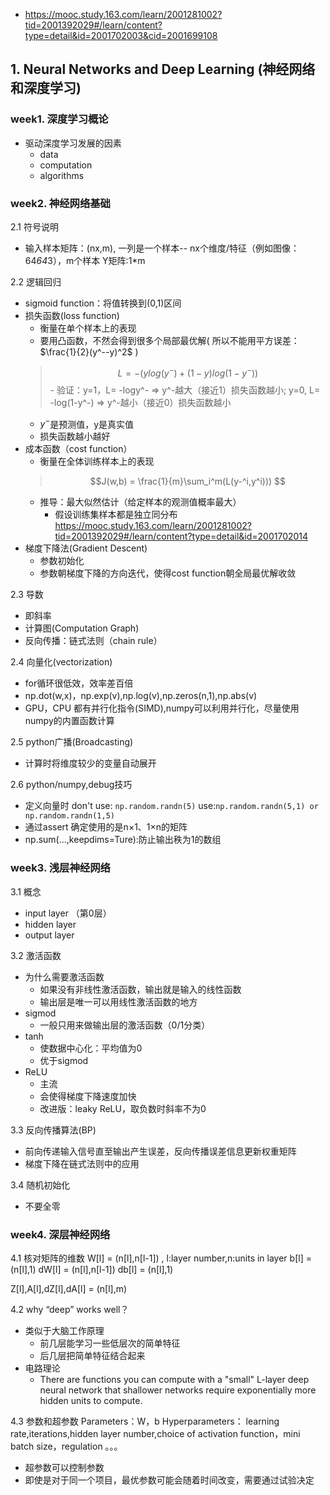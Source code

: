 -  https://mooc.study.163.com/learn/2001281002?tid=2001392029#/learn/content?type=detail&id=2001702003&cid=2001699108


## 1. Neural Networks and Deep Learning (神经网络和深度学习)

### week1. 深度学习概论
- 驱动深度学习发展的因素
    - data
    - computation
    - algorithms

### week2. 神经网络基础
2.1 符号说明
- 输入样本矩阵：(nx,m), 一列是一个样本-- nx个维度/特征（例如图像：64*64*3），m个样本
  Y矩阵:1*m

2.2 逻辑回归
- sigmoid function：将值转换到(0,1)区间
- 损失函数(loss function)
    - 衡量在单个样本上的表现
    - 要用凸函数，不然会得到很多个局部最优解( 所以不能用平方误差：$\frac{1}{2}(y^--y)^2$ )
    > $$L = - (ylog(y^-)+(1-y)log(1-y^-)) $$
        -  验证：y=1，L= -logy^- => y^-越大（接近1）损失函数越小;
                y=0, L= -log(1-y^-) => y^-越小（接近0）损失函数越小
    - $y^-$是预测值，y是真实值
    - 损失函数越小越好
- 成本函数（cost function）
    - 衡量在全体训练样本上的表现
    > $$J(w,b) = \frac{1}{m}\sum_i^m(L(y-^i,y^i))) $$ 
    - 推导：最大似然估计（给定样本的观测值概率最大）
        - 假设训练集样本都是独立同分布
        https://mooc.study.163.com/learn/2001281002?tid=2001392029#/learn/content?type=detail&id=2001702014
- 梯度下降法(Gradient Descent)
    - 参数初始化
    - 参数朝梯度下降的方向迭代，使得cost function朝全局最优解收敛

 2.3 导数   
 - 即斜率
 - 计算图(Computation Graph)
 - 反向传播：链式法则（chain rule）

2.4 向量化(vectorization)
- for循环很低效，效率差百倍
- np.dot(w,x)，np.exp(v),np.log(v),np.zeros(n,1),np.abs(v)
- GPU，CPU 都有并行化指令(SIMD),numpy可以利用并行化，尽量使用numpy的内置函数计算

2.5 python广播(Broadcasting)
- 计算时将维度较少的变量自动展开

2.6 python/numpy,debug技巧
- 定义向量时
don't use: ```np.random.randn(5)```
use:```np.random.randn(5,1) or np.random.randn(1,5)``` 
- 通过assert 确定使用的是n×1、1×n的矩阵
- np.sum(...,keepdims=Ture):防止输出秩为1的数组

### week3. 浅层神经网络
3.1 概念
- input layer （第0层）
- hidden layer
- output layer

3.2 激活函数
- 为什么需要激活函数
    - 如果没有非线性激活函数，输出就是输入的线性函数
    - 输出层是唯一可以用线性激活函数的地方
- sigmod
    - 一般只用来做输出层的激活函数（0/1分类）
- tanh
    - 使数据中心化：平均值为0
    - 优于sigmod
- ReLU
    - 主流
    - 会使得梯度下降速度加快
    - 改进版：leaky ReLU，取负数时斜率不为0

3.3 反向传播算法(BP)
- 前向传递输入信号直至输出产生误差，反向传播误差信息更新权重矩阵
- 梯度下降在链式法则中的应用

3.4 随机初始化
- 不要全零


### week4. 深层神经网络
4.1 核对矩阵的维数
W[l] = (n[l],n[l-1]) , l:layer number,n:units in layer
b[l] = (n[l],1)
dW[l] = (n[l],n[l-1])
db[l] = (n[l],1)

Z[l],A[l],dZ[l],dA[l] = (n[l],m)

4.2 why “deep” works well？ 
- 类似于大脑工作原理 
    - 前几层能学习一些低层次的简单特征
    - 后几层把简单特征结合起来
- 电路理论
    - There are functions you can compute with a "small" L-layer deep neural network that shallower networks require exponentially more hidden units to compute.

4.3 参数和超参数
Parameters：W，b
Hyperparameters： learning rate,iterations,hidden layer number,choice of activation function，mini batch size，regulation 。。。
- 超参数可以控制参数
- 即使是对于同一个项目，最优参数可能会随着时间改变，需要通过试验决定










